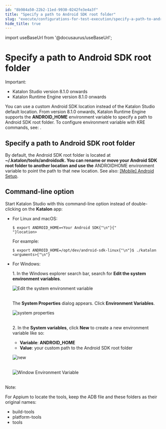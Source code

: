 ```yaml
---
id: "8b984a50-22b2-11ed-9930-0242fe3e4a3f"
title: "Specify a path to Android SDK root folder"
slug: "execute/configurations-for-test-execution/specify-a-path-to-android-sdk-root-folder"
hide_title: true
---
```

import useBaseUrl from '@docusaurus/useBaseUrl';


# <a id="id" class="anchor_top_offset"/><a id="ariaid-title1" class="anchor_top_offset"/>Specify a path to Android SDK root folder

<div xmlns="http://www.w3.org/1999/xhtml" className="note important note_important"><span className="note__title">Important:</span> <ul className="ul"><li className="li">Katalon Studio version 8.1.0 onwards</li><li className="li">Katalon Runtime Engine version 8.1.0 onwards</li></ul></div>
<p xmlns="http://www.w3.org/1999/xhtml" className="p">You can use a custom Android SDK location instead of the Katalon Studio default location. From version 8.1.0 onwards, Katalon Runtime Engine supports the <strong className="ph b">ANDROID_HOME</strong> environment variable to specify a path to Android SDK root folder. To configure environment variable with KRE commands, see: .</p> 
    

## <a id="id_1" class="anchor_top_offset"/>Specify a path to Android SDK root folder

    
      
<p xmlns="http://www.w3.org/1999/xhtml" className="p">By default, the Android SDK root folder is located at   <strong className="ph b">~/.katalon/tools/android<em className="ph i">sdk</em>. You can rename or     move your Android SDK root folder to another location and use     the</strong> ANDROIDHOME environment variable to point the path to   that new location. See also: <a className="xref" href="/docs/create-tests/manage-projects/set-up-projects/mobile-testing/android/mobile-android-setup-in-katalon-studio#concept-3960">[Mobile]     Android Setup</a>.</p> 
    
      

## <a id="id_2" class="anchor_top_offset"/>Command-line option

<p xmlns="http://www.w3.org/1999/xhtml" className="p">Start Katalon Studio with this command-line option instead of double-clicking on the <strong className="ph b">Katalon</strong> app:</p> 
<ul xmlns="http://www.w3.org/1999/xhtml" className="ul"><li className="li"><p className="p">For Linux and macOS:</p><div className="p"><pre className="pre codeblock"><code>$ export ANDROID_HOME=&lt;Your Android SDK{"\n"}{"                  "}location&gt;</code></pre></div><p className="p">For example:</p><pre className="pre codeblock"><code>$ export ANDROID_HOME=/opt/dev/android-sdk-linux{"\n"}$ ./katalon &lt;arguments&gt;{"\n"}</code></pre></li><li className="li"><p className="p">For Windows:</p><p className="p">1. In the Windows explorer search bar, search for <strong className="ph b">Edit the system environment variables</strong>.</p><p className="p"><img className="image" src={useBaseUrl("https://github.com/katalon-studio/docs-images/raw/master/katalon-studio/how-to-guides/android-home-path/KS-android-home-edit-environment-variables.png")} alt="Edit the system environment variable" /><br /><br /></p><p className="p">The <strong className="ph b">System Properties</strong> dialog appears. Click <strong className="ph b">Environment Variables</strong>.</p><p className="p"><img className="image" src={useBaseUrl("https://github.com/katalon-studio/docs-images/raw/master/katalon-studio/how-to-guides/android-home-path/KS-android-home-environment.png")} alt="system properties" /><br /><br /></p><p className="p">2. In the <strong className="ph b">System variables</strong>, click <strong className="ph b">New</strong> to create a new environment variable like so:</p><ul className="ul"><li className="li"> <strong className="ph b">Variable</strong>: <strong className="ph b">ANDROID_HOME</strong> </li><li className="li"> <strong className="ph b">Value</strong>: your custom path to the Android SDK root folder</li></ul><p className="p"><img className="image" src={useBaseUrl("https://github.com/katalon-studio/docs-images/raw/master/katalon-studio/how-to-guides/android-home-path/KS-android-home-new.png")} alt="new" /><br /><br /></p><p className="p"><img className="image" src={useBaseUrl("https://github.com/katalon-studio/docs-images/raw/master/katalon-studio/how-to-guides/android-home-path/KS-android-home-value.png")} alt="Window Environment Variable" /><br /><br /></p></li></ul> 
<div xmlns="http://www.w3.org/1999/xhtml" className="note note note_note"><span className="note__title">Note:</span> <p className="p">For Appium to locate the tools, keep the ADB file and these folders as their original names:</p><ul className="ul"><li className="li">build-tools</li><li className="li">platform-tools</li><li className="li">tools</li></ul></div>
